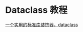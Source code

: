 # Dataclass 教程

<show-structure depth="2"/>



<seealso>
<category ref="ref_docs">
    <a href="https://mp.weixin.qq.com/s/RMmsD_CwpJ2zuqW4xNrggw">一个实用的标准库装饰器，dataclass</a>
</category>
<category ref="ref_github">
</category>
<category ref="ref_issues"></category>
<category ref="ref_hf"></category>
<category ref="ref_ms"></category>
</seealso>